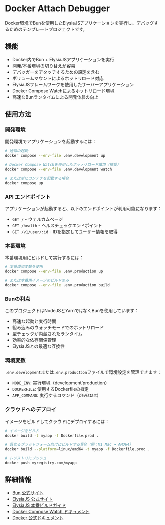 # Docker Attach Debugger

Docker環境でBunを使用したElysiaJSアプリケーションを実行し、デバッグするためのテンプレートプロジェクトです。

## 機能

- Docker内でBun + ElysiaJSアプリケーションを実行
- 開発/本番環境の切り替えが容易
- デバッガーをアタッチするための設定を含む
- ボリュームマウントによるホットリロード対応
- ElysiaJSフレームワークを使用したサーバーアプリケーション
- Docker Compose Watchによるホットリロード環境
- 高速なBunランタイムによる開発体験の向上

## 使用方法

### 開発環境

開発環境でアプリケーションを起動するには：

```bash
# 通常の起動
docker compose --env-file .env.development up

# Docker Compose Watchを使用したホットリロード環境（推奨）
docker compose --env-file .env.development watch

# または単にコンテナを起動する場合
docker compose up
```

### API エンドポイント

アプリケーションが起動すると、以下のエンドポイントが利用可能になります：

- `GET /` - ウェルカムページ
- `GET /health` - ヘルスチェックエンドポイント
- `GET /v1/user/:id` - IDを指定してユーザー情報を取得

### 本番環境

本番環境用にビルドして実行するには：

```bash
# 本番環境変数を使用
docker compose --env-file .env.production up

# または本番用イメージのビルドのみ
docker compose --env-file .env.production build
```

### Bunの利点

このプロジェクトはNodeJSとYarnではなくBunを使用しています：

- 高速な起動と実行時間
- 組み込みのウォッチモードでのホットリロード
- 型チェックが内蔵されたランタイム
- 効率的な依存関係管理
- ElysiaJSとの最適な互換性

### 環境変数

`.env.development`または`.env.production`ファイルで環境設定を管理できます：

- `NODE_ENV`: 実行環境（development/production）
- `DOCKERFILE`: 使用するDockerfileの指定
- `APP_COMMAND`: 実行するコマンド（dev/start）

### クラウドへのデプロイ

イメージをビルドしてクラウドにデプロイするには：

```bash
# イメージをビルド
docker build -t myapp -f Dockerfile.prod .

# 異なるプラットフォーム向けにビルドする場合（例：M1 Mac → AMD64）
docker build --platform=linux/amd64 -t myapp -f Dockerfile.prod .

# レジストリにプッシュ
docker push myregistry.com/myapp
```

## 詳細情報

- [Bun 公式サイト](https://bun.sh/)
- [ElysiaJS 公式サイト](https://elysiajs.com/)
- [ElysiaJS 本番ビルドガイド](https://elysiajs.com/tutorial.html#build-for-production)
- [Docker Compose Watch ドキュメント](https://docs.docker.com/compose/how-tos/file-watch/)
- [Docker 公式ドキュメント](https://docs.docker.com/)
